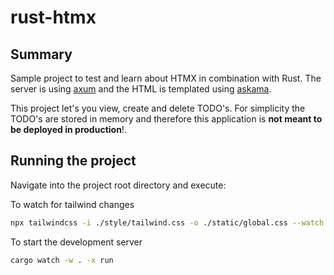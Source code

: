 # rust-htmx

## Summary

Sample project to test and learn about HTMX in combination with Rust. The server is using [axum](https://github.com/tokio-rs/axum) 
and the HTML is templated using [askama](https://github.com/djc/askama).

This project let's you view, create and delete TODO's. For simplicity the TODO's are stored in memory and 
therefore this application is **not meant to be deployed in production**!.

## Running the project

Navigate into the project root directory and execute:

To watch for tailwind changes

```sh
npx tailwindcss -i ./style/tailwind.css -o ./static/global.css --watch
```

To start the development server

```sh
cargo watch -w . -x run
```
